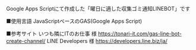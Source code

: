 Google Apps Scriptにて作成した「曜日に適した収集ゴミ通知LINEBOT」です

■使用言語
JavaScriptベースのGAS(Google Apps Script)

■参考サイト
いつも隣にITのお仕事 様 https://tonari-it.com/gas-line-bot-create-channel/
LINE Developers 様 https://developers.line.biz/ja/
